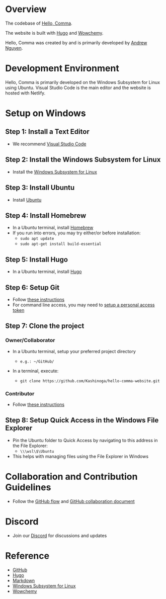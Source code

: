 # Overview

The codebase of [Hello, Comma](https://www.hellocomma.org).

The website is built with [Hugo](https://gohugo.io/) and [Wowchemy](https://wowchemy.com/).

Hello, Comma was created by and is primarily developed by [Andrew Nguyen](https://hellocomma.net/author/andrew-nguyen/).

# Development Environment

Hello, Comma is primarily developed on the Windows Subsystem for Linux using Ubuntu. Visual Studio Code is the main editor and the website is hosted with Netlify.

# Setup on Windows

## Step 1: Install a Text Editor

- We recommend [Visual Studio Code](https://code.visualstudio.com/)

## Step 2: Install the Windows Subsystem for Linux

- Install the [Windows Subsystem for Linux](https://docs.microsoft.com/en-us/windows/wsl/install-win10)

## Step 3: Install Ubuntu

- Install [Ubuntu](https://www.microsoft.com/en-us/p/ubuntu/9nblggh4msv6)

## Step 4: Install Homebrew

- In a Ubuntu terminal, install [Homebrew](https://docs.brew.sh/Homebrew-on-Linux)
- If you run into errors, you may try either/or before installation:
  - `sudo apt update`
  - `sudo apt-get install build-essential`

## Step 5: Install Hugo

- In a Ubuntu terminal, install [Hugo](https://gohugo.io/getting-started/installing#linuxbrew-linux)

## Step 6: Setup Git

- Follow [these instructions](https://help.github.com/en/github/getting-started-with-github/set-up-git)
- For command line access, you may need to [setup a personal access token](https://help.github.com/en/github/authenticating-to-github/creating-a-personal-access-token-for-the-command-line)

## Step 7: Clone the project

### Owner/Collaborator

- In a Ubuntu terminal, setup your preferred project directory

  - `e.g.: ~/GitHub/`

- In a terminal, execute:

  - `git clone https://github.com/Kashinoga/hello-comma-website.git`

### Contributor

- Follow [these instructions](https://help.github.com/en/github/getting-started-with-github/fork-a-repo)

## Step 8: Setup Quick Access in the Windows File Explorer

- Pin the Ubuntu folder to Quick Access by navigating to this address in the File Explorer:
  - `\\\wsl\$\Ubuntu`
- This helps with managing files using the File Explorer in Windows

# Collaboration and Contribution Guidelines

- Follow the [GitHub flow](https://help.github.com/en/github/collaborating-with-issues-and-pull-requests/github-flow) and [GitHub collaboration document](https://help.github.com/en/github/collaborating-with-issues-and-pull-requests)

# Discord

- Join our [Discord](https://discord.gg/3xKsXeg) for discussions and updates

# Reference

- [GitHub](https://github.com/Kashinoga/hello-comma-website)
- [Hugo](https://gohugo.io/)
- [Markdown](https://www.markdownguide.org/cheat-sheet/)
- [Windows Subsystem for Linux](https://docs.microsoft.com/en-us/windows/wsl/install-win10)
- [Wowchemy](https://sourcethemes.com/wowchemy/)
